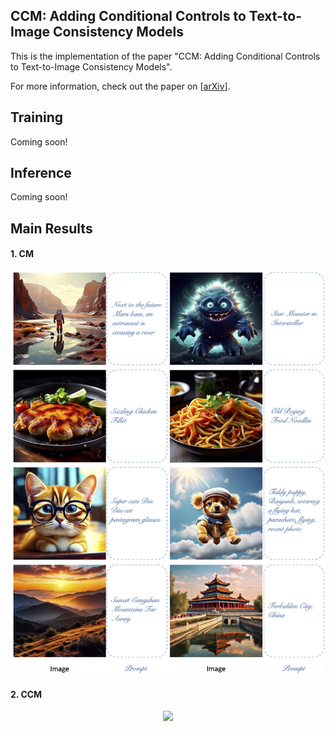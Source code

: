 ## CCM: Adding Conditional Controls to Text-to-Image Consistency Models
This is the implementation of the paper "CCM: Adding Conditional Controls to Text-to-Image Consistency Models".

For more information, check out the paper on [[arXiv](https://arxiv.org/pdf/2312.06971.pdf)].
                                                      
## Training                  
Coming soon!
                                                      
## Inference      
Coming soon!
                                                      
## Main Results
#### 1. CM
<p align="middle">
    <img src="assets/CM.jpg">
</p>
                                                      
#### 2. CCM
<p align="middle">
    <img src="assets/CCM.jpg">
</p>
